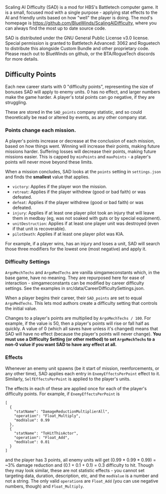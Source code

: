 Scaling AI Difficulty (SAD) is a mod for HBS's Battletech computer game. It is a small, focused mod with a single purpose - applying stat effects to the AI and friendly units based on how "well" the player is doing. The mod's homepage is https://github.com/BlueWinds/ScalingAIDifficulty, where you can always find the most up to date source code.

SAD is distributed under the GNU General Public License v3.0 license. Special permission is granted to Battletech Advanced: 3062 and Roguetech to distribute this alongside Custom Bundle and other proprietary code. Please reach out to BlueWinds on github, or the BTA/RogueTech discords for more details.

## Difficulty Points
Each new career starts with 0 "difficulty points", representing the size of bonuses SAD will apply to enemy units. 0 has no effect, and larger numbers make the game harder. A player's total points can go negative, if they are struggling.

These are stored in the `SAD_points` company statistic, and so could theoretically be read or altered by events, as any other company stat.

### Points change each mission.
A player's points increase or decrease at the conclusion of each mission, based on how things went. Winning will increase their points, making future missions harder. Suffering losses will decrease their points, making future missions easier. This is capped by `minPoints` and `maxPoints` - a player's points will never move beyond these limits.

When a mission concludes, SAD looks at the `points` setting in `settings.json` and finds the **smallest** value that applies.
 - `victory`: Applies if the player won the mission.
 - `retreat`: Applies if the player withdrew (good or bad faith) or was defeated.
 - `defeat`: Applies if the player withdrew (good or bad faith) or was defeated.
 - `injury`: Applies if at least one player pilot took an injury that will leave them in medbay (eg, was not soaked with guts or by special equipment).
 - `unitDestruction`: Applies if at least one player unit was destroyed (even if that unit is recoverable).
 - `pilotDeath`: Applies if at least one player pilot was KIA.

For example, if a player wins, has an injury and loses a unit, SAD will search those three modifiers for the lowest one (most negative) and apply it.

### Difficulty Settings
`ArgoMechTechs` and `ArgoMedTechs` are vanilla simgameconstants which, in the base game, have no meaning. They are repurposed here for ease of interaction - simgameconstants can be modified by career difficulty settings. See the examples in src/data/CareerDifficultySettings.json.

When a player begins their career, their `SAD_points` are set to equal `ArgoMedTechs`. This lets mod authors create a difficulty setting that controls the initial value.

Changes to a player's points are multiplied by `ArgoMechTechs / 100`. For example, if the value is 50, then a player's points will rise or fall half as quickly. A value of 0 (which all saves have unless it's changed) means that SAD will have no effect (because the player's points will never change). **You must use a Difficulty Setting (or other method) to set `ArgoMechTechs` to a non-0 value if you want SAD to have any effect at all.**

### Effects
Whenever an enemy unit spawns (be it start of mission, reenforcements, or any other time), SAD applies each entry in `EnemyEffectsPerPoint` effect to it. Similarly, `SelfEffectsPerPoint` is applied to the player's units.

The effects in each of these are applied once for each of the player's difficulty points. For example, if `EnemyEffectsPerPoint` is
```
[
  {
    "statName": "DamageReductionMultiplierAll",
    "operation": "Float_Multiply",
    "modValue": 0.99
  },
  {
    "statName": "ToHitThisActor",
    "operation": "Float_Add",
    "modValue": 0.01
  }
]
```

and the player has 3 points, all enemy units will get (0.99 * 0.99 * 0.99) = ~3% damage reduction and (0.1 + 0.1 + 0.1) = 0.3 difficulty to hit. Though they may look similar, these are not statistic effects - you cannot set targeting data, duration, description, etc, and the `modValue` is a number and not a string. The only valid `operation`s are `Float_Add` (you can use negative numbers, though) and `Float_Multiply`.
